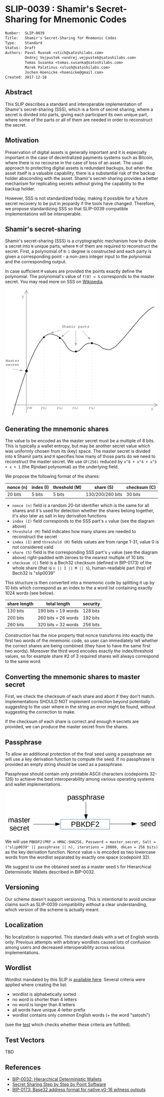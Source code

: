 # SLIP-0039 : Shamir's Secret-Sharing for Mnemonic Codes

```
Number:  SLIP-0039
Title:   Shamir's Secret-Sharing for Mnemonic Codes
Type:    Standard
Status:  Draft
Authors: Pavol Rusnak <stick@satoshilabs.com>
         Ondrej Vejpustek <ondrej.vejpustek@satoshilabs.com>
         Tomas Susanka <tomas.susanka@satoshilabs.com>
         Marek Palatinus <slush@satoshilabs.com>
         Jochen Hoenicke <hoenicke@gmail.com>
Created: 2017-12-18
```

## Abstract

This SLIP describes a standard and interoperable implementation of Shamir's secret-sharing (SSS), which is a form of secret sharing, where a secret is divided into parts, giving each participant its own unique part, where some of the parts or all of them are needed in order to reconstruct the secret.

## Motivation

Preservation of digital assets is generally important and it is especially important in the case of decentralized payments systems such as Bitcoin, where there is no recourse in the case of loss of an asset. The usual approach to protecting digital assets is redundant backups, but when the asset itself is a valuable capability, there is a substantial risk of the backup holder absconding with the asset. Shamir's secret-sharing provides a better mechanism for replicating secrets without  giving the capability to the backup holder.

However, SSS is not standardized today, making it possible for a future secret recovery to be put in jeopardy if the tools have changed. Therefore, we propose standardizing SSS so that SLIP-0039 compatible implementations will be interoperable.

## Shamir's secret-sharing

Shamir's secret-sharing (SSS) is a cryptographic mechanism how to divide a secret into `N` unique parts, where `M` of them are required to reconstruct the secret. First, a polynomial of `N-1` degree is constructed and each party is given a corresponding point - a non-zero integer input to the polynomial and the corresponding output.

In case sufficient `M` values are provided the points exactly define the polynomial. The polynomial's value of `f(0) = S` corresponds to the master secret. You may read more on SSS on [Wikipedia](https://en.wikipedia.org/wiki/Shamir%27s_Secret_Sharing).

![curve](slip-0039/curve.png)

## Generating the mnemonic shares

The value to be encoded as the master secret must be a multiple of 8 bits. This is typically a wallet entropy, but may be another secret value which was uniformly chosen from its (key) space. The master secret is divided into `N` Shamir parts and `M` specifies how many of those parts do we need to reconstruct the master secret. We use `GF(256)` reduced by `x^8 + x^4 + x^3 + x + 1` (the Rijndael polynomial) as the underlying field.

We propose the following format of the shares:

| nonce (n) | index (I)  | threshold (M) | share (S)        | checksum (C) |
|-----------|------------|---------------|------------------|--------------|
| 20 bits   | 5 bits     | 5 bits        | 130/200/260 bits | 30 bits      |

* `nonce (n)` field is a random 20-bit identifier which is the same for all shares and it's used for detection whether the shares belong together, it's also later as salt in key derivation functions
* `index (I)` field corresponds to the SSS part's `x` value (see the diagram above)
* `threshold (M)` field indicates how many shares are needed to reconstruct the secret
* `index (I)` and `threshold (M)` fields values are from range 1-31, value 0 is not considered valid
* `share (S)` field is the corresponding SSS part's `y` value (see the diagram above) right-padded with zeroes to the nearest multiple of 10 bits
* `checksum (C)` field is a Bech32 checksum (defined in BIP-0173) of the whole share (that is `n || I || M || S`), human-readable part (hrp) of Bech32 is "slip0039"

This structure is then converted into a mnemonic code by splitting it up by 10 bits which correspond as an index to the a word list containing exactly 1024 words (see below).

| share length | total length           | security |
|--------------|------------------------|----------|
| 130 bits     | 190 bits = 19 words    | 128 bits |
| 200 bits     | 260 bits = 26 words    | 192 bits |
| 260 bits     | 320 bits = 32 words    | 256 bits |

Construction has the nice property that nonce transforms into exactly the first two words of the mnemonic code, so user can immediately tell whether the correct shares are being combined (they have to have the same first two words). Moreover the third word encodes exactly the index/threshold values, so for example share #2 of 3 required shares will always correspond to the same word.

## Converting the mnemonic shares to master secret

First, we check the checksum of each share and abort if they don't match. Implementations SHOULD NOT implement correction beyond potentially suggesting to the user where in the string an error might be found, without suggesting the correction to make.

If the checksum of each share is correct and enough `M` secrets are provided, we can produce the master secret from the shares.

## Passphrase

To allow an additional protection of the final seed using a passphrase we will use a key derivation function to compute the seed. If no passphrase is provided an empty string should be used as a passphrase.

Passphrase should contain only printable ASCII characters (codepoints 32-126) to achieve the best interoperability among various operating systems and wallet implementations.

![passphrase](slip-0039/passphrase.png)

We will use `PBKDF2(PRF = HMAC-SHA256, Password = master_secret, Salt = ("slip0039" || passphrase || n), iterations = 20000, dkLen = 256 bits)` as the key derivation function. Nonce value `n` is encoded as two lowercase words from the wordlist separated by exactly one space (codepoint 32).

We suggest to use the obtained seed as a master seed `S` for Hierarchical Deterministic Wallets described in BIP-0032.

## Versioning

Our scheme doesn't support versioning. This is intentional to avoid unclear claims such as SLIP-0039 compatibility without a clear understanding, which version of the scheme is actually meant.

## Localization

No localization is supported. This standard deals with a set of English words only. Previous attempts with arbitrary wordlists caused lots of confusion among users and decreased interoperability across various implementations.

## Wordlist

Wordlist mandated by this SLIP is [available here](slip-0039/wordlist.txt). Several criteria were applied where creating the list:

* wordlist is alphabetically sorted
* no word is shorter than 4 letters
* no word is longer than 8 letters
* all words have unique 4-letter prefix
* wordlist contains only common English words (+ the word "satoshi")

(see the [test](slip-0039/test_wordlist.sh) which checks whether these criteria are fulfilled).

## Test Vectors

TBD

## References

* [BIP-0032: Hierarchical Deterministic Wallets](https://github.com/bitcoin/bips/blob/master/bip-0032.mediawiki)
* [Secret Sharing Step by Step by Point Software](http://www.pointsoftware.ch/en/secret-sharing-step-by-step/)
* [BIP-0173: Base32 address format for native v0-16 witness outputs](https://github.com/bitcoin/bips/blob/master/bip-0173.mediawiki#Bech32)
